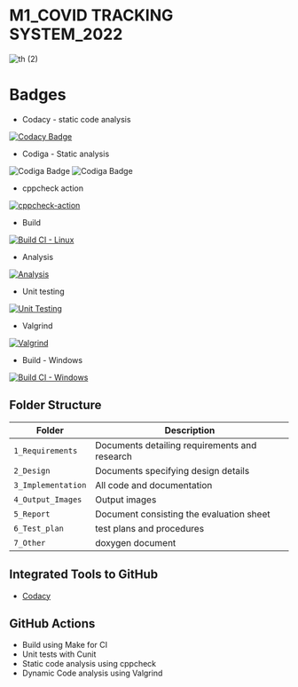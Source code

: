 # M1_COVID TRACKING SYSTEM_2022


![th (2)](https://user-images.githubusercontent.com/101585225/159429204-7f039cbf-5228-48c9-afe2-d507b7c634cd.jpg)



# Badges

* Codacy - static code analysis

[![Codacy Badge](https://app.codacy.com/project/badge/Grade/9c701dc773cc416daecbe747d6f7c61a)](https://www.codacy.com/gh/Abiramikoperundevi/M1_Project_2022/dashboard?utm_source=github.com&amp;utm_medium=referral&amp;utm_content=Abiramikoperundevi/M1_Project_2022&amp;utm_campaign=Badge_Grade)

* Codiga - Static analysis

![Codiga Badge](https://api.codiga.io/project/32085/score/svg)
![Codiga Badge](https://api.codiga.io/project/32085/status/svg)

* cppcheck action

[![cppcheck-action](https://github.com/Abiramikoperundevi/M1_Project_2022/actions/workflows/cppcheck-action.yml/badge.svg)](https://github.com/Abiramikoperundevi/M1_Project_2022/actions/workflows/cppcheck-action.yml)

* Build

[![Build CI - Linux](https://github.com/Abiramikoperundevi/M1_Project_2022/actions/workflows/c-cpp.yml/badge.svg)](https://github.com/Abiramikoperundevi/M1_Project_2022/actions/workflows/c-cpp.yml)

* Analysis

[![Analysis](https://github.com/Abiramikoperundevi/M1_Project_2022/actions/workflows/Analysis.yml/badge.svg)](https://github.com/Abiramikoperundevi/M1_Project_2022/actions/workflows/Analysis.yml)

* Unit testing

[![Unit Testing](https://github.com/Abiramikoperundevi/M1_Project_2022/actions/workflows/unit-test.yml/badge.svg)](https://github.com/Abiramikoperundevi/M1_Project_2022/actions/workflows/unit-test.yml)

* Valgrind

[![Valgrind](https://github.com/Abiramikoperundevi/M1_Project_2022/actions/workflows/valgrind.yml/badge.svg)](https://github.com/Abiramikoperundevi/M1_Project_2022/actions/workflows/valgrind.yml)

* Build - Windows

[![Build CI - Windows](https://github.com/Abiramikoperundevi/M1_Project_2022/actions/workflows/Build_Windows.yml/badge.svg)](https://github.com/Abiramikoperundevi/M1_Project_2022/actions/workflows/Build_Windows.yml)


## Folder Structure
Folder             | Description
-------------------| -----------------------------------------
`1_Requirements`   | Documents detailing requirements and research
`2_Design`         | Documents specifying design details
`3_Implementation` | All code and documentation
`4_Output_Images`  | Output images 
`5_Report`         |Document consisting the evaluation sheet
`6_Test_plan`      |test plans and procedures
`7_Other`         |doxygen document 



## Integrated Tools to GitHub
*  [Codacy](https://www.codacy.com/)



## GitHub Actions
* Build using Make for CI
* Unit tests with Cunit
* Static code analysis using cppcheck
* Dynamic Code analysis using Valgrind
